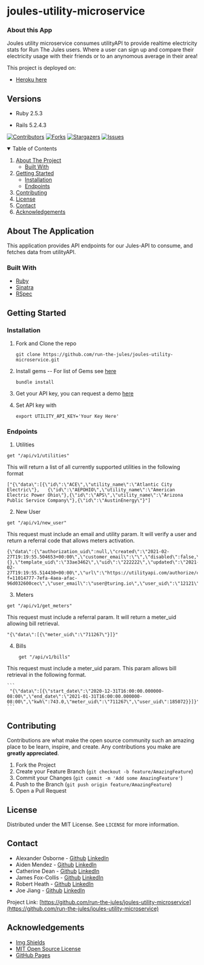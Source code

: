 # joules-utility-microservice

### About this App

Joules utility microservice consumes utilityAPI to provide realtime electricity stats for Run The Jules users.  Where a user can sign up and compare their electricity usage with their friends or to an anynomous average in their area!

This project is deployed on:

- [Heroku here](https://joules-microservice.herokuapp.com/)

## Versions

- Ruby 2.5.3

- Rails 5.2.4.3

[![Contributors][contributors-shield]][contributors-url]
[![Forks][forks-shield]][forks-url]
[![Stargazers][stars-shield]][stars-url]
[![Issues][issues-shield]][issues-url]


<!-- TABLE OF CONTENTS -->
<details open="open">
  <summary>Table of Contents</summary>
  <ol>
    <li>
      <a href="#about-the-project">About The Project</a>
      <ul>
        <li><a href="#built-with">Built With</a></li>
      </ul>
    </li>
    <li>
      <a href="#getting-started">Getting Started</a>
      <ul>
        <li><a href="#installation">Installation</a></li>
      </ul>
       <ul>
        <li><a href="#endpoints">Endpoints</a></li>
      </ul>
    </li>
    <li><a href="#contributing">Contributing</a></li>
    <li><a href="#license">License</a></li>
    <li><a href="#contact">Contact</a></li>
    <li><a href="#acknowledgements">Acknowledgements</a></li>
  </ol>
</details>



<!-- ABOUT THE PROJECT -->
## About The Application

This application provides API endpoints for our Jules-API to consume, and fetches data from utilityAPI.

### Built With

* [Ruby](https://www.ruby-lang.org/en/)
* [Sinatra](http://sinatrarb.com/)
* [RSpec](https://github.com/rspec/rspec-rails)

<!-- GETTING STARTED -->
## Getting Started

### Installation

1. Fork and Clone the repo
   ```
   git clone https://github.com/run-the-jules/joules-utility-microservice.git
   ```
2. Install gems
     -- For list of Gems see [here](https://github.com/run-the-jules/joules-utility-microservice/blob/main/Gemfile)
   ```
   bundle install
   ```
3. Get your API key, you can request a demo [here](https://utilityapi.com/products#api)

4. Set API key with 
   ```
   export UTILITY_API_KEY='Your Key Here'
   ```

<!-- Endpoints -->
 ### Endpoints
 
 1. Utilities
   ```
   get "/api/v1/utilities"
   ```
   
   This will return a list of all currently supported utilities in the following format
   ```
   ["{\"data\":[{\"id\":\"ACE\",\"utility_name\":\"Atlantic City Electric\"},   {\"id\":\"AEPOHIO\",\"utility_name\":\"American Electric Power Ohio\"},{\"id\":\"APS\",\"utility_name\":\"Arizona Public Service Company\"},{\"id\":\"AustinEnergy\"}"]
   ```
   
 2. New User
   ```
   get "/api/v1/new_user"
   ```
   
   This request must include an email and utility param. It will verify a user and return a referral code that allows meters activation.
  
    {\"data\":{\"authorization_uid\":null,\"created\":\"2021-02-    27T19:19:55.504653+00:00\",\"customer_email\":\"\",\"disabled\":false,\"is_archived\":false,\"scope\":{},\"template_uid\":\"33ae3462\",\"uid\":\"222222\",\"updated\":\"2021-02-27T19:19:55.514430+00:00\",\"url\":\"https://utilityapi.com/authorize/customername?f=11014777-7efa-4aea-afac-96d032600cec\",\"user_email\":\"user@turing.io\",\"user_uid\":\"12121\",\"utility\":\"ACE\"}}"
   
 3. Meters
   ```
   get "/api/v1/get_meters"
   ```

   This request must include a referral param. It will return a meter_uid allowing bill retrieval.

   ```
   "{\"data\":[{\"meter_uid\":\"711267\"}]}"
   ```
    
 4. Bills
    ```
     get "/api/v1/bills"
    ```
   
   This request must include a meter_uid param. This param allows bill retrieval in the following format.
  
    ```
     "{\"data\":[{\"start_date\":\"2020-12-31T16:00:00.000000-08:00\",\"end_date\":\"2021-01-31T16:00:00.000000-08:00\",\"kwh\":743.0,\"meter_uid\":\"711267\",\"user_uid\":185072}}]}"
    ```

<!-- CONTRIBUTING -->
## Contributing

Contributions are what make the open source community such an amazing place to be learn, inspire, and create. Any contributions you make are **greatly appreciated**.

1. Fork the Project
2. Create your Feature Branch (`git checkout -b feature/AmazingFeature`)
3. Commit your Changes (`git commit -m 'Add some AmazingFeature'`)
4. Push to the Branch (`git push origin feature/AmazingFeature`)
5. Open a Pull Request



<!-- LICENSE -->
## License

Distributed under the MIT License. See `LICENSE` for more information.



<!-- CONTACT -->
## Contact

- Alexander Osborne - [Github](https://github.com/AlexanderOsborne) [LinkedIn](https://www.linkedin.com/in/alex-osborne/)
- Aiden Mendez - [Github](https://github.com/aidenmendez) [LinkedIn](https://www.linkedin.com/in/aiden-mendez/)
- Catherine Dean - [Github](https://github.com/catherinemdean15) [LinkedIn](https://www.linkedin.com/in/catherine-dean-57a92030/)
- James Fox-Collis - [Github](https://github.com/jlfoxcollis) [LinkedIn](https://www.linkedin.com/in/james-fox-collis/)
- Robert Heath - [Github](https://github.com/kaiheiongaku) [LinkedIn](https://www.linkedin.com/in/robert-heath-305bb34b/)
- Joe Jiang - [Github](https://github.com/ninesky00) [LinkedIn](https://www.linkedin.com/in/joe-jiang01/)


Project Link: [https://github.com/run-the-jules/joules-utility-microservice](https://github.com/run-the-jules/joules-utility-microservice)



<!-- ACKNOWLEDGEMENTS -->
## Acknowledgements
* [Img Shields](https://shields.io)
* [MIT Open Source License](https://opensource.org/licenses/MIT)
* [GitHub Pages](https://pages.github.com)






<!-- MARKDOWN LINKS & IMAGES -->
<!-- https://www.markdownguide.org/basic-syntax/#reference-style-links -->
[contributors-shield]: https://img.shields.io/github/contributors/run-the-jules/joules-utility-microservice.svg?style=for-the-badge
[contributors-url]: https://github.com/run-the-jules/joules-utility-microservice/graphs/contributors
[forks-shield]: https://img.shields.io/github/forks/run-the-jules/joules-utility-microservice.svg?style=for-the-badge
[forks-url]: https://github.com/run-the-jules/joules-utility-microservice/network/members
[stars-shield]: https://img.shields.io/github/stars/run-the-jules/joules-utility-microservice.svg?style=for-the-badge
[stars-url]: https://github.com/run-the-jules/joules-utility-microservice/stargazers
[issues-shield]: https://img.shields.io/github/issues/run-the-jules/joules-utility-microservice.svg?style=for-the-badge
[issues-url]: https://github.com/run-the-jules/joules-utility-microservice/issues
[product-screenshot]: images/screenshot.png
